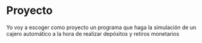 # Proyecto 
Yo voy a escoger como proyecto un programa que haga la simulación de un cajero automático a la hora de realizar depósitos y retiros monetarios
